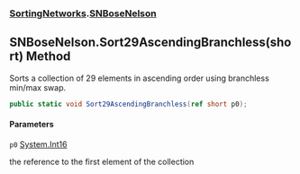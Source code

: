 ### [SortingNetworks](SortingNetworks.md 'SortingNetworks').[SNBoseNelson](SortingNetworks.SNBoseNelson.md 'SortingNetworks.SNBoseNelson')

## SNBoseNelson.Sort29AscendingBranchless(short) Method

Sorts a collection of 29 elements in ascending order using branchless min/max swap.

```csharp
public static void Sort29AscendingBranchless(ref short p0);
```
#### Parameters

<a name='SortingNetworks.SNBoseNelson.Sort29AscendingBranchless(short).p0'></a>

`p0` [System.Int16](https://docs.microsoft.com/en-us/dotnet/api/System.Int16 'System.Int16')

the reference to the first element of the collection